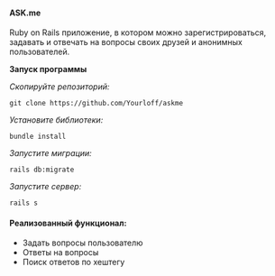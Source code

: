#### ASK.me
Ruby on Rails приложение, в котором можно зарегистрироваться, задавать и отвечать на вопросы своих друзей и анонимных пользователей.

**Запуск программы**

*Скопируйте репозиторий:*
```
git clone https://github.com/Yourloff/askme
```

*Установите библиотеки:*
```
bundle install
```

*Запустите миграции:*
```
rails db:migrate
```
*Запустите сервер:*
```
rails s
```

#### Реализованный функционал:
- Задать вопросы пользователю
- Ответы на вопросы
- Поиск ответов по хештегу
